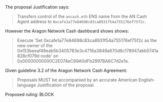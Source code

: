 The proposal Justification says:

> Transfers control of the `ancash.eth` ENS name from the AN Cash Agent address to `0xcafe1a77e84698c83ca8931f54a755176ef75f2c`.

However the Aragon Network Cash dashboard shows shows:

> Execute 'Set 0xcafe1a77e84698c83ca8931f54a755176ef75f2c as the new owner of the 0xf53beeaf48eab5b3405783e3c4716a3849a670d8c178947abb5741a828cf079d node' on 0x00000000000C2E074eC69A0dFb2997BA6C7d2e1e.

Given guideline 3.2 of the Aragon Network Cash Agreement:

> Proposals MUST be accompanied by an accurate American English-language Justification of the proposal.

Proposed ruling: BLOCK
